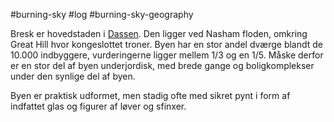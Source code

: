 #burning-sky #log #burning-sky-geography

Bresk er hovedstaden i [Dassen](Dassen.md). Den ligger ved Nasham floden, omkring Great Hill hvor kongeslottet troner. Byen har en stor andel dværge blandt de 10.000 indbyggere, vurderingerne ligger mellem 1/3 og en 1/5. Måske derfor er en stor del af byen underjordisk, med brede gange og boligkomplekser under den synlige del af byen.
Byen er praktisk udformet, men stadig ofte med sikret pynt i form af indfattet glas og figurer af løver og sfinxer.
